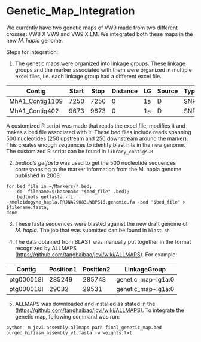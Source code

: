 # Genetic_Map_Integration

We currently have two genetic maps of VW9 made from two different crosses: VW8 X VW9 and VW9 X LM. We integrated both these maps in the new _M. hapla_ genome. 

Steps for integration: 

1. The genetic maps were organized into linkage groups. These linkage groups and the marker associated with them were organized in multiple excel files, i.e. each linkage group had a different excel file.  

|Contig|	Start|	Stop|	Distance|	LG|	Source|	Type|
|------|---------|------|-----------|-----|-------|-----|
|MhA1_Contig1109|	7250|	7250|	0|	1a|	D|	SNP|
|MhA1_Contig402|	9673|	9673|	0|	1a|	D|	SNP|

A customized R script was made that reads the excel file, modifies it and makes a bed file associated with it. These bed files include reads spanning 500 nucleotides (250 upstream and 250 downstream around the marker). This creates enough sequences to identify blast hits in the new genome. The customized R script can be found in ```library_contigs.R```

2. _bedtools getfasta_ was used to get the 500 nucleotide sequences corresponsing to the marker information from the M. hapla genome published in 2008. 

```
for bed_file in ~/Markers/*.bed; 
    do  filename=$(basename "$bed_file" .bed); 
    bedtools getfasta -fi ~/meloidogyne_hapla.PRJNA29083.WBPS16.genomic.fa -bed "$bed_file" > $filename.fasta; 
done
```
3. These fasta sequences were blasted against the new draft genome of _M. hapla_. The job that was submitted can be found in ```blast.sh```

4. The data obtained from BLAST was manually put together in the format recognized by ALLMAPS (https://github.com/tanghaibao/jcvi/wiki/ALLMAPS). For example: 

|Contig| Position1|Position2|LinkageGroup|
|----------|----------|-------|-------------------|
|ptg000018l|	285249|	285748|	genetic_map-lg1a:0|
|ptg000018l|	29032|	29531|	genetic_map-lg1a:0|

5. ALLMAPS was downloaded and installed as stated in the (https://github.com/tanghaibao/jcvi/wiki/ALLMAPS). To integrate the genetic map, following command was run: 

```
python -m jcvi.assembly.allmaps path final_genetic_map.bed purged_hifiasm_assembly_v1.fasta -w weights.txt  

```




